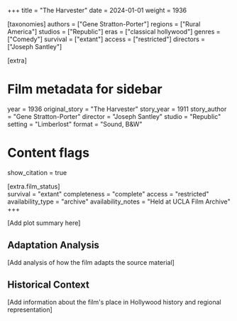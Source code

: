 +++
title = "The Harvester"
date = 2024-01-01
weight = 1936

[taxonomies]
authors = ["Gene Stratton-Porter"]
regions = ["Rural America"]
studios = ["Republic"]
eras = ["classical hollywood"]
genres = ["Comedy"]
survival = ["extant"]
access = ["restricted"]
directors = ["Joseph Santley"]

[extra]
# Film metadata for sidebar
year = 1936
original_story = "The Harvester"
story_year = 1911
story_author = "Gene Stratton-Porter"
director = "Joseph Santley"
studio = "Republic"
setting = "Limberlost"
format = "Sound, B&W"

# Content flags
show_citation = true

[extra.film_status]  
survival = "extant"
completeness = "complete"
access = "restricted"
availability_type = "archive"
availability_notes = "Held at UCLA Film Archive"
+++


[Add plot summary here]

## Adaptation Analysis

[Add analysis of how the film adapts the source material]

## Historical Context

[Add information about the film's place in Hollywood history and regional representation]